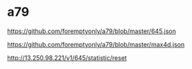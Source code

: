 # a79
https://github.com/foremptyonly/a79/blob/master/645.json

https://github.com/foremptyonly/a79/blob/master/max4d.json

http://13.250.98.221/v1/645/statistic/reset
